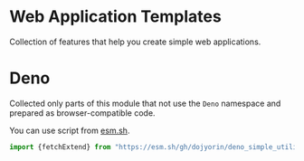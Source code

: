 # **Web Application Templates**
Collection of features that help you create simple web applications.

# Deno
Collected only parts of this module that not use the `Deno` namespace and prepared as browser-compatible code.

You can use script from [esm.sh](https://esm.sh).

```ts
import {fetchExtend} from "https://esm.sh/gh/dojyorin/deno_simple_utility@version/mod.universal.ts?bundle&target=esnext";
```